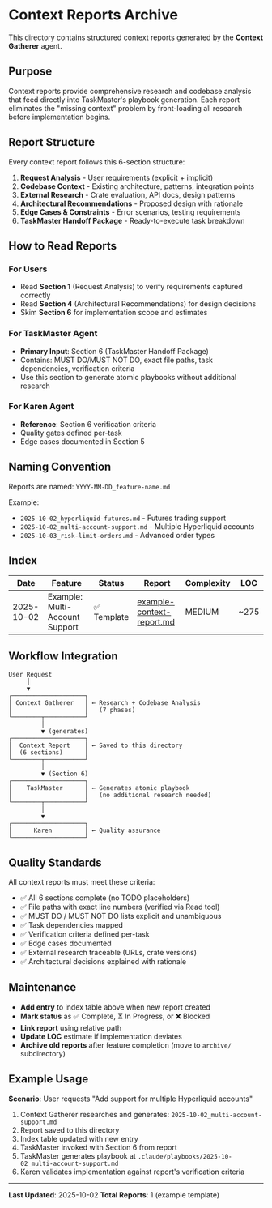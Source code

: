 # Context Reports Archive

This directory contains structured context reports generated by the **Context Gatherer** agent.

## Purpose

Context reports provide comprehensive research and codebase analysis that feed directly into TaskMaster's playbook generation. Each report eliminates the "missing context" problem by front-loading all research before implementation begins.

## Report Structure

Every context report follows this 6-section structure:

1. **Request Analysis** - User requirements (explicit + implicit)
2. **Codebase Context** - Existing architecture, patterns, integration points
3. **External Research** - Crate evaluation, API docs, design patterns
4. **Architectural Recommendations** - Proposed design with rationale
5. **Edge Cases & Constraints** - Error scenarios, testing requirements
6. **TaskMaster Handoff Package** - Ready-to-execute task breakdown

## How to Read Reports

### For Users
- Read **Section 1** (Request Analysis) to verify requirements captured correctly
- Read **Section 4** (Architectural Recommendations) for design decisions
- Skim **Section 6** for implementation scope and estimates

### For TaskMaster Agent
- **Primary Input**: Section 6 (TaskMaster Handoff Package)
- Contains: MUST DO/MUST NOT DO, exact file paths, task dependencies, verification criteria
- Use this section to generate atomic playbooks without additional research

### For Karen Agent
- **Reference**: Section 6 verification criteria
- Quality gates defined per-task
- Edge cases documented in Section 5

## Naming Convention

Reports are named: `YYYY-MM-DD_feature-name.md`

Example:
- `2025-10-02_hyperliquid-futures.md` - Futures trading support
- `2025-10-02_multi-account-support.md` - Multiple Hyperliquid accounts
- `2025-10-03_risk-limit-orders.md` - Advanced order types

## Index

| Date | Feature | Status | Report | Complexity | LOC |
|------|---------|--------|--------|------------|-----|
| 2025-10-02 | Example: Multi-Account Support | ✅ Template | [example-context-report.md](example-context-report.md) | MEDIUM | ~275 |

## Workflow Integration

```
User Request
     │
     ▼
┌────────────────────┐
│ Context Gatherer   │ ← Research + Codebase Analysis
│                    │   (7 phases)
└────────┬───────────┘
         │
         ▼ (generates)
┌────────────────────┐
│  Context Report    │ ← Saved to this directory
│  (6 sections)      │
└────────┬───────────┘
         │
         ▼ (Section 6)
┌────────────────────┐
│    TaskMaster      │ ← Generates atomic playbook
│                    │   (no additional research needed)
└────────┬───────────┘
         │
         ▼
┌────────────────────┐
│      Karen         │ ← Quality assurance
└────────────────────┘
```

## Quality Standards

All context reports must meet these criteria:

- ✅ All 6 sections complete (no TODO placeholders)
- ✅ File paths with exact line numbers (verified via Read tool)
- ✅ MUST DO / MUST NOT DO lists explicit and unambiguous
- ✅ Task dependencies mapped
- ✅ Verification criteria defined per-task
- ✅ Edge cases documented
- ✅ External research traceable (URLs, crate versions)
- ✅ Architectural decisions explained with rationale

## Maintenance

- **Add entry** to index table above when new report created
- **Mark status** as ✅ Complete, ⏳ In Progress, or ❌ Blocked
- **Link report** using relative path
- **Update LOC** estimate if implementation deviates
- **Archive old reports** after feature completion (move to `archive/` subdirectory)

## Example Usage

**Scenario**: User requests "Add support for multiple Hyperliquid accounts"

1. Context Gatherer researches and generates: `2025-10-02_multi-account-support.md`
2. Report saved to this directory
3. Index table updated with new entry
4. TaskMaster invoked with Section 6 from report
5. TaskMaster generates playbook at `.claude/playbooks/2025-10-02_multi-account-support.md`
6. Karen validates implementation against report's verification criteria

---

**Last Updated**: 2025-10-02
**Total Reports**: 1 (example template)
